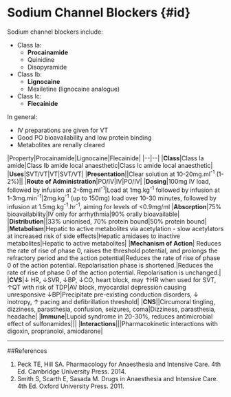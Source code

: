 # Sodium Channel Blockers {#id}

Sodium channel blockers include:
* Class Ia:
    * **Procainamide**
    * Quinidine
    * Disopyramide
* Class Ib:
    * **Lignocaine**
    * Mexiletine (lignocaine analogue)
* Class Ic:
    * **Flecainide**

In general:
* IV preparations are given for VT
* Good PO bioavailability and low protein binding
* Metabolites are renally cleared

|Property|Procainamide|Lignocaine|Flecainide|
|--|--|
|**Class**|Class Ia amide|Class Ib amide local anaesthetic|Class Ic amide local anaesthetic|
|**Uses**|SVT/VT|VT|SVT/VT|
|**Presentation**||Clear solution at 10-20mg.ml<sup>-1</sup> (1-2%)||
|**Route of Administration**|PO/IV|IV|PO/IV|
|**Dosing**|100mg IV load, followed by infusion at 2-6mg.ml<sup>-1</sup>|Load at 1mg.kg<sup>-1</sup> followed by infusion at 1-3mg.min<sup>-1</sup>|2mg.kg<sup>-1</sup> (up to 150mg) load over 10-30 minutes, followed by infusion at 1.5mg.kg<sup>-1</sup>.hr<sup>-1</sup>, aiming for levels of <0.9mg/ml
|**Absorption**|75% bioavailability|IV only for arrhythmia|90% orally bioavailable|
|**Distribution**||33% unionised, 70% protein bound|50% protein bound|
|**Metabolism**|Hepatic to active metabolites via acetylation - slow acetylators at increased risk of side effects|Hepatic amidases to inactive metabolites|Hepatic to active metabolites|
|**Mechanism of Action**| Reduces the rate of rise of phase 0, raises the threshold potential, and prolongs the refractory period and the action potential|Reduces the rate of rise of phase 0 of the action potential. Repolarisation phase is shortened.|Reduces the rate of rise of phase 0 of the action potential. Repolarisation is unchanged.|
|**CVS**|↓ HR, ↓SVR, ↓BP, ↓CO, heart block, may ↑HR when used for SVT, ↑QT with risk of TDP|AV block, myocardial depression causing unresponsive ↓BP|Precipitate pre-existing conduction disorders, ↓ inotropy, ↑ pacing and defibrillation threshold|
|**CNS**||Circumoral tingling, dizziness, parasthesia, confusion, seizures, coma|Dizziness, parasthesia, headache|
|**Immune**|Lupoid syndrome in 20-30%, reduces antimicrobial effect of sulfonamides|||
|**Interactions**|||Pharmacokinetic interactions with digoxin, propranolol, amiodarone|


---

##References
1. Peck TE, Hill SA. Pharmacology for Anaesthesia and Intensive Care. 4th Ed. Cambridge University Press. 2014.  
2. Smith S, Scarth E, Sasada M. Drugs in Anaesthesia and Intensive Care. 4th Ed. Oxford University Press. 2011.
